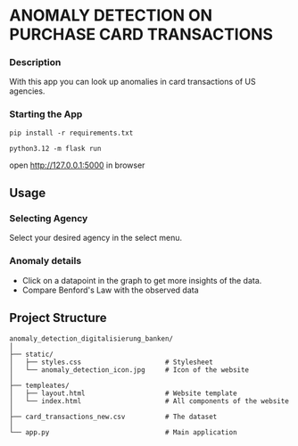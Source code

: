 # ANOMALY DETECTION ON PURCHASE CARD TRANSACTIONS
### Description
With this app you can look up anomalies in card transactions of US agencies.


### Starting the App
```
pip install -r requirements.txt
```

```
python3.12 -m flask run
```

open http://127.0.0.1:5000 in browser

## Usage
### Selecting Agency
Select your desired agency in the select menu.

### Anomaly details
- Click on a datapoint in the graph to get more insights of the data.
- Compare Benford's Law with the observed data


## Project Structure
```
anomaly_detection_digitalisierung_banken/
│
├── static/                       
│   ├── styles.css                     # Stylesheet
│   └── anomaly_detection_icon.jpg     # Icon of the website
│
├── templeates/                       
│   ├── layout.html                    # Website template
│   └── index.html                     # All components of the website
│
├── card_transactions_new.csv          # The dataset
│
└── app.py                             # Main application
```